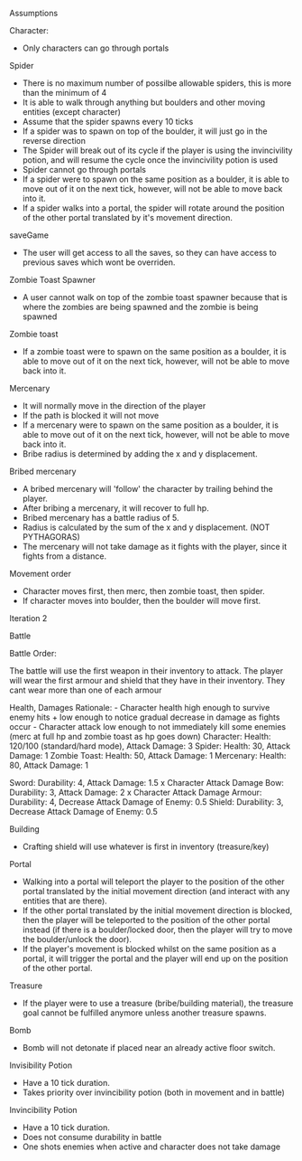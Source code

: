 Assumptions

Character:

- Only characters can go through portals

Spider

- There is no maximum number of possilbe allowable spiders, this is more than the minimum of 4
- It is able to walk through anything but boulders and other moving entities (except character)
- Assume that the spider spawns every 10 ticks
- If a spider was to spawn on top of the boulder, it will just go in the reverse direction
- The Spider will break out of its cycle if the player is using the invincivility potion, and will resume the cycle once the invincivility potion is used
- Spider cannot go through portals
- If a spider were to spawn on the same position as a boulder, it is able to move out of it on the next tick, however, will not be able to move back into it.
- If a spider walks into a portal, the spider will rotate around the position of the other portal translated by it's movement direction.

saveGame

- The user will get access to all the saves, so they can have access to previous saves which wont be overriden.

Zombie Toast Spawner

- A user cannot walk on top of the zombie toast spawner because that is where the zombies are being spawned and the zombie is being spawned

Zombie toast

- If a zombie toast were to spawn on the same position as a boulder, it is able to move out of it on the next tick, however, will not be able to move back into it.

Mercenary

- It will normally move in the direction of the player
- If the path is blocked it will not move
- If a mercenary were to spawn on the same position as a boulder, it is able to move out of it on the next tick, however, will not be able to move back into it.
- Bribe radius is determined by adding the x and y displacement.

Bribed mercenary

- A bribed mercenary will 'follow' the character by trailing behind the player.
- After bribing a mercenary, it will recover to full hp.
- Bribed mercenary has a battle radius of 5.
- Radius is calculated by the sum of the x and y displacement. (NOT PYTHAGORAS)
- The mercenary will not take damage as it fights with the player, since it fights from a distance.

Movement order

- Character moves first, then merc, then zombie toast, then spider.
- If character moves into boulder, then the boulder will move first.

Iteration 2

Battle

Battle Order:

The battle will use the first weapon in their inventory to attack.
The player will wear the first armour and shield that they have in their inventory. They cant wear more than one of each armour

Health, Damages
Rationale: - Character health high enough to survive enemy hits + low enough to notice gradual decrease in damage as fights occur - Character attack low enough to not immediately kill some enemies (merc at full hp and zombie toast as hp goes down)
Character: Health: 120/100 (standard/hard mode), Attack Damage: 3
Spider: Health: 30, Attack Damage: 1
Zombie Toast: Health: 50, Attack Damage: 1
Mercenary: Health: 80, Attack Damage: 1

Sword: Durability: 4, Attack Damage: 1.5 x Character Attack Damage
Bow: Durability: 3, Attack Damage: 2 x Character Attack Damage
Armour: Durability: 4, Decrease Attack Damage of Enemy: 0.5
Shield: Durability: 3, Decrease Attack Damage of Enemy: 0.5

Building

- Crafting shield will use whatever is first in inventory (treasure/key)

Portal

- Walking into a portal will teleport the player to the position of the other portal translated by the initial movement direction (and interact with any entities that are there).
- If the other portal translated by the initial movement direction is blocked, then the player will be teleported to the position of the other portal instead (if there is a boulder/locked door, then the player will try to move the boulder/unlock the door).
- If the player's movement is blocked whilst on the same position as a portal, it will trigger the portal and the player will end up on the position of the other portal.

Treasure

- If the player were to use a treasure (bribe/building material), the treasure goal cannot be fulfilled anymore unless another treasure spawns.

Bomb

- Bomb will not detonate if placed near an already active floor switch.

Invisibility Potion

- Have a 10 tick duration.
- Takes priority over invincibility potion (both in movement and in battle)

Invincibility Potion

- Have a 10 tick duration.
- Does not consume durability in battle
- One shots enemies when active and character does not take damage
